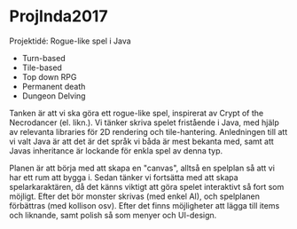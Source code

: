 # ProjInda2017

Projektidé: Rogue-like spel i Java

- Turn-based
- Tile-based
- Top down RPG
- Permanent death
- Dungeon Delving

Tanken är att vi ska göra ett rogue-like spel, inspirerat av Crypt of the Necrodancer (el. likn.). Vi tänker skriva spelet fristående i Java, med hjälp av relevanta libraries för 2D rendering och tile-hantering. Anledningen till att vi valt Java är att det är det språk vi båda är mest bekanta med, samt att Javas inheritance är lockande för enkla spel av denna typ. 

Planen är att börja med att skapa en "canvas", alltså en spelplan så att vi har ett rum att bygga i. Sedan tänker vi fortsätta med att skapa spelarkaraktären, då det känns viktigt att göra spelet interaktivt så fort som möjligt. Efter det bör monster skrivas (med enkel AI), och spelplanen förbättras (med kollison osv). Efter det finns möjligheter att lägga till items och liknande, samt polish så som menyer och UI-design. 


